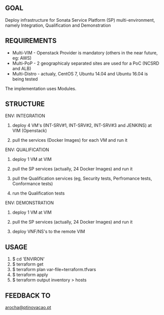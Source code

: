 GOAL
----
Deploy infrastructure for Sonata Service Platform (SP) multi-environment, namely Integration, Qualification and Demonstration


REQUIREMENTS
------------
* Multi-VIM - Openstack Provider is mandatory (others in the near future, eg: AWS)
* Multi-PoP - 2 geographicaly separated sites are used for a PoC (NCSRD and ALB)
* Multi-Distro - actualy, CentOS 7, Ubuntu 14.04 and Ubuntu 16.04 is being tested 

The implementation uses Modules.


STRUCTURE
---------

ENV: INTEGRATION

1. deploy 4 VM's (INT-SRV#1, INT-SRV#2, INT-SRV#3 and JENKINS) at VIM (Openstack)

2. pull the services (Docker Images) for each VM and run it



ENV: QUALIFICATION

1. deploy 1 VM at VIM

2. pull the SP services (actually, 24 Docker Images) and run it

3. pull the Qualification services (eg, Security tests, Perfromance tests, Conformance tests) 

4. run the Qualification tests


ENV: DEMONSTRATION

1. deploy 1 VM at VIM

2. pull the SP services (actually, 24 Docker Images) and run it

3. deploy VNF/NS's to the remote VIM


USAGE
-----

1. $ cd 'ENVIRON'
2. $ terraform get
3. $ terraform plan var-file=terraform.tfvars
4. $ terraform apply
5. $ terraform output inventory > hosts


FEEDBACK TO
-----------

arocha@ptinovacao.pt
